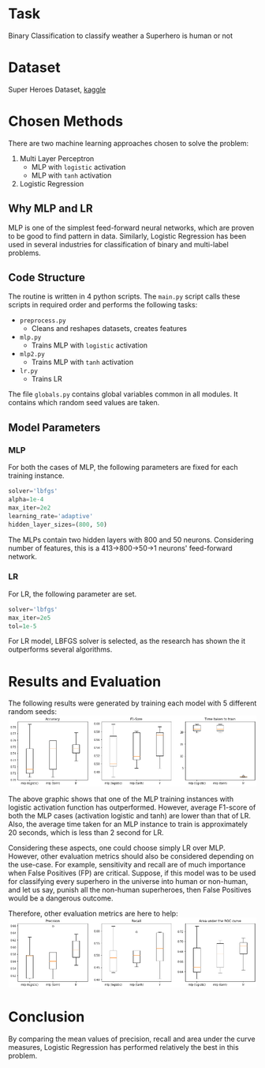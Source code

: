 # Task
Binary Classification to classify weather a Superhero is human or not

# Dataset
Super Heroes Dataset, [kaggle](https://www.kaggle.com/claudiodavi/superhero-set/version/1)

# Chosen Methods
There are two machine learning approaches chosen to solve the problem:
1. Multi Layer Perceptron
	- MLP with `logistic` activation
	- MLP with `tanh` activation
2. Logistic Regression

## Why MLP and LR
MLP is one of the simplest feed-forward neural networks, which are proven to be good to find pattern in data. Similarly, Logistic Regression has been used in several industries for classification of binary and multi-label problems.

## Code Structure
The routine is written in 4 python scripts. The `main.py` script calls these scripts in required order and performs the following tasks:
- `preprocess.py`
	- Cleans and reshapes datasets, creates features
- `mlp.py`
	- Trains MLP with `logistic` activation
- `mlp2.py`
	- Trains MLP with `tanh` activation
- `lr.py`
	- Trains LR

The file `globals.py` contains global variables common in all modules. It contains which random seed values are taken.


## Model Parameters
### MLP
For both the cases of MLP, the following parameters are fixed for each training instance.
```python
solver='lbfgs'
alpha=1e-4
max_iter=2e2
learning_rate='adaptive'
hidden_layer_sizes=(800, 50)
```
The MLPs contain two hidden layers with 800 and 50 neurons. Considering number of features, this is a 413->800->50->1 neurons' feed-forward network.

### LR
For LR, the following parameter are set.
```python
solver='lbfgs'
max_iter=2e5
tol=1e-5
```
For LR model, LBFGS solver is selected, as the research has shown the it outperforms several algorithms.

# Results and Evaluation
The following results were generated by training each model with 5 different random seeds:
![accuracy.png](imgs/accuracy.png)

The above graphic shows that one of the MLP training instances with logistic activation function has outperformed. However, average F1-score of both the MLP cases (activation logistic and tanh) are lower than that of LR. Also, the average time taken for an MLP instance to train is approximately 20 seconds, which is less than 2 second for LR.

Considering these aspects, one could choose simply LR over MLP. However, other evaluation metrics should also be considered depending on the use-case. For example, sensitivity and recall are of much importance when False Positives (FP) are critical. Suppose, if this model was to be used for classifying every superhero in the universe into human or non-human, and let us say, punish all the non-human superheroes, then False Positives would be a dangerous outcome.

Therefore, other evaluation metrics are here to help:
![metrics.png](imgs/metrics.png)

# Conclusion
By comparing the mean values of precision, recall and area under the curve measures, Logistic Regression has performed relatively the best in this problem.
